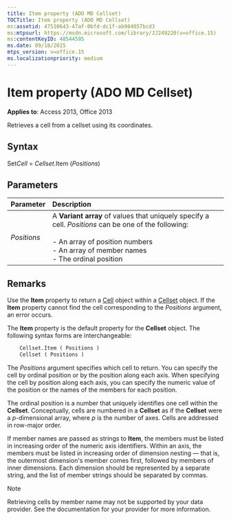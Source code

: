 ```yaml
---
title: Item property (ADO MD Cellset)
TOCTitle: Item property (ADO MD Cellset)
ms:assetid: 47510643-47af-0bfd-dc1f-ab984057bcd3
ms:mtpsurl: https://msdn.microsoft.com/library/JJ249220(v=office.15)
ms:contentKeyID: 48544595
ms.date: 09/18/2015
mtps_version: v=office.15
ms.localizationpriority: medium
---
```


# Item property (ADO MD Cellset)

**Applies to**: Access 2013, Office 2013

Retrieves a cell from a cellset using its coordinates.

## Syntax

Set*Cell* = *Cellset*.Item (*Positions*)

## Parameters

|Parameter|Description|
|:--------|:----------|
|*Positions* |A **Variant array** of values that uniquely specify a cell. *Positions* can be one of the following:<br/><br/>- An array of position numbers<br/>- An array of member names<br/>- The ordinal position |

## Remarks

Use the **Item** property to return a [Cell](cell-object-ado-md.md) object within a [Cellset](cellset-object-ado-md.md) object. If the **Item** property cannot find the cell corresponding to the *Positions* argument, an error occurs.

The **Item** property is the default property for the **Cellset** object. The following syntax forms are interchangeable:

```vb
    Cellset.Item ( Positions )
    Cellset ( Positions )
```

The *Positions* argument specifies which cell to return. You can specify the cell by ordinal position or by the position along each axis. When specifying the cell by position along each axis, you can specify the numeric value of the position or the names of the members for each position.

The ordinal position is a number that uniquely identifies one cell within the **Cellset**. Conceptually, cells are numbered in a **Cellset** as if the **Cellset** were a *p*-dimensional array, where *p* is the number of axes. Cells are addressed in row-major order.

If member names are passed as strings to **Item**, the members must be listed in increasing order of the numeric axis identifiers. Within an axis, the members must be listed in increasing order of dimension nesting — that is, the outermost dimension's member comes first, followed by members of inner dimensions. Each dimension should be represented by a separate string, and the list of member strings should be separated by commas.


> [!NOTE]
> Retrieving cells by member name may not be supported by your data provider. See the documentation for your provider for more information.


